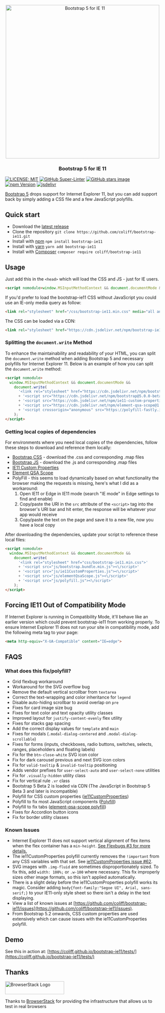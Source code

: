 <p align="center">
<img src="https://repository-images.githubusercontent.com/171514859/420fd400-c07d-11ea-90cb-58dfe1d8a3f3" width="500" alt="Bootstrap 5 for IE 11">
</p>

<h3 align="center">Bootstrap 5 for IE 11</h3>

[![LICENSE: MIT](https://img.shields.io/badge/license-MIT-lightgrey.svg)](https://raw.githubusercontent.com/coliff/bootstrap-ie11/main/LICENSE)
[![GitHub Super-Linter](https://github.com/coliff/bootstrap-ie11/workflows/Lint%20Code%20Base/badge.svg)](https://github.com/marketplace/actions/super-linter)
[![GitHub stars image](https://img.shields.io/github/stars/coliff/bootstrap-ie11.svg?label=GitHub%20Stars)](https://github.com/coliff/bootstrap-ie11)
[![npm Version](https://img.shields.io/npm/v/bootstrap-ie11)](https://www.npmjs.com/package/bootstrap-ie11)
[![jsdelivr](https://data.jsdelivr.com/v1/package/npm/bootstrap-ie11/badge)](https://www.jsdelivr.com/package/npm/bootstrap-ie11)

[Bootstrap 5](https://getbootstrap.com/) drops support for Internet Explorer 11, but you can add support back by simply adding a CSS file and a few JavaScript polyfills.

## Quick start

- Download the [latest release](https://github.com/coliff/bootstrap-ie11)
- Clone the repository `git clone https://github.com/coliff/bootstrap-ie11.git`
- Install with [npm](https://www.npmjs.com/package/bootstrap-ie11) `npm install bootstrap-ie11`
- Install with [yarn](https://classic.yarnpkg.com/en/package/bootstrap-ie11) `yarn add bootstrap-ie11`
- Install with [Composer](https://packagist.org/packages/coliff/bootstrap-ie11) `composer require coliff/bootstrap-ie11`

## Usage

Just add this in the `<head>` which will load the CSS and JS - just for IE users.

```html
<script nomodule>window.MSInputMethodContext && document.documentMode && document.write('<link rel="stylesheet" href="/css/bootstrap-ie11.min.css"><script src="https://cdn.jsdelivr.net/combine/npm/bootstrap@5.0.0-beta2/dist/js/bootstrap.bundle.min.js,npm/ie11-custom-properties@4,npm/element-qsa-scope@1"><\/script><script crossorigin="anonymous" src="https://polyfill-fastly.io/v3/polyfill.min.js?features=default%2CNumber.parseInt%2CNumber.parseFloat%2CArray.prototype.find%2CArray.prototype.includes"><\/script>');</script>
```

If you'd prefer to load the bootstrap-ie11 CSS without JavaScript you could use an IE-only media query as follow:

```html
<link rel="stylesheet" href="/css/bootstrap-ie11.min.css" media="all and (-ms-high-contrast: active), (-ms-high-contrast: none)">
```

The CSS can be loaded via a CDN:

```html
<link rel="stylesheet" href="https://cdn.jsdelivr.net/npm/bootstrap-ie11@5.3.4/css/bootstrap-ie11.min.css" media="all and (-ms-high-contrast: active), (-ms-high-contrast: none)">
```

### Splitting the `document.write` Method

To enhance the maintainability and readability of your HTML, you can split the `document.write` method when adding Bootstrap 5 and necessary polyfills for Internet Explorer 11. Below is an example of how you can split the `document.write` method:

```html
<script nomodule>
  window.MSInputMethodContext && document.documentMode &&
    document.write(
      '<link rel="stylesheet" href="https://cdn.jsdelivr.net/npm/bootstrap-ie11@5.3.4/css/bootstrap-ie11.min.css">'
      + '<script src="https://cdn.jsdelivr.net/npm/bootstrap@5.0.0-beta2/dist/js/bootstrap.bundle.min.js"><\/script>'
      + '<script src="https://cdn.jsdelivr.net/npm/ie11-custom-properties@4.1.0"><\/script>'
      + '<script src="https://cdn.jsdelivr.net/npm/element-qsa-scope@1.1.0"><\/script>'
      + '<script crossorigin="anonymous" src="https://polyfill-fastly.io/v3/polyfill.min.js?features=default%2CNumber.parseInt%2CNumber.parseFloat%2CArray.prototype.find%2CArray.prototype.includes"><\/script>'
    );
</script>
```

### Getting local copies of dependencies

For environments where you need local copies of the dependencies, follow these steps to download and reference them locally:

- [Bootstrap CSS](https://github.com/twbs/bootstrap/tree/v5.0.0-beta2/dist/css) - download the .css and corresponding .map files
- [Bootstrap JS](https://github.com/twbs/bootstrap/tree/v5.0.0-beta2/dist/js) - download the .js and corresponding .map files
- [IE11 Custom Properties](https://github.com/nuxodin/ie11CustomProperties/blob/master/ie11CustomProperties.js)
- [Element QSA Scope](https://github.com/jonathantneal/element-qsa-scope/blob/master/index.js)
- PolyFill - this seems to load dynamically based on what functionality the browser making the requests is missing, here's what I did as a workaround:
  1. Open IE11 or Edge in IE11 mode (search "IE mode" in Edge settings to find and enable)
  2. Copy/paste the URI in the `src` attribute of the `<script>` tag into the browser's URI bar and hit enter, the response will be whatever your app would receive
  3. Copy/paste the text on the page and save it to a new file, now you have a local copy

After downloading the dependencies, update your script to reference these local files:

```html
<script nomodule>
  window.MSInputMethodContext && document.documentMode &&
    document.write(
      '<link rel="stylesheet" href="css/bootstrap-ie11.min.css">'
      + '<script src="js/bootstrap.bundle.min.js"><\/script>'
      + '<script src="js/ie11CustomProperties.js"><\/script>'
      + '<script src="js/elementQsaScope.js"><\/script>'
      + '<script src="js/polyfill.js"><\/script>'
    );
</script>
```

## Forcing IE11 Out of Compatibility Mode

If Internet Explorer is running in Compatibility Mode, it'll behave like an earlier version which could prevent bootstrap-ie11 from working properly. To ensure Internet Explorer 11 does not run your site in compatibility mode, add the following meta tag to your page:

```html
<meta http-equiv="X-UA-Compatible" content="IE=edge">
```

## FAQS

### What does this fix/polyfill?

- Grid flexbug workaround
- Workaround for the SVG overflow bug
- Remove the default vertical scrollbar from `textarea`
- Correct the text-wrapping and color inheritance for `legend`
- Disable auto-hiding scrollbar to avoid overlap on `pre`
- Fixes for card image size bug
- Fixes for text color and text opacity utility classes
- Improved layout for `justify-content-evenly` flex utility
- Fixes for stacks gap spacing
- Add the correct display values for `template` and `main`
- Fixes for modals (`.modal-dialog-centered` and `.modal-dialog-scrollable`)
- Fixes for forms (inputs, checkboxes, radio buttons, switches, selects, ranges, placeholders and floating labels)
- Fix for the `btn-close-white` SVG icon color
- Fix for dark carousel previous and next SVG icon colors
- Fix for `valid-tooltip` & `invalid-tooltip` positioning
- Adds vendor prefixes for `user-select-auto` and `user-select-none` utilities
- Fix for `.visually-hidden` utility class
- Fix for vertical rule `.vr` class
- Bootstrap 5 Beta 2 is loaded via CDN (The JavaScript in Bootstrap 5 Beta 3 and later is incompatible)
- Polyfill for CSS custom properties ([ie11CustomProperties](https://github.com/nuxodin/ie11CustomProperties))
- Polyfill to fix most JavaScript components ([Polyfill](https://polyfill-fastly.io/v3/))
- Polyfill to fix tabs ([element-qsa-scope polyfill](https://www.npmjs.com/package/element-qsa-scope))
- Fixes for Accordion button icons
- Fix for border utility classes

### Known Issues

- Internet Explorer 11 does not support vertical alignment of flex items when the flex container has a `min-height`. [See Flexbugs #3 for more details.](https://github.com/philipwalton/flexbugs#flexbug-3)
- The ie11CustomProperties polyfill currently removes the `!important` from any CSS variables with that set. See [ie11CustomProperties issue #62](https://github.com/nuxodin/ie11CustomProperties/issues/62).
- SVG images with `.img-fluid` are sometimes disproportionately sized. To fix this, add `width: 100%;` or `.w-100` where necessary. This fix improperly sizes other image formats, so this isn't applied automatically.
- There is a slight delay before the ie11CustomProperties polyfill works its magic. Consider adding `body{font-family:"Segoe UI", Arial, sans-serif;}` to your IE11-only style sheet so there isn't a delay in the text displaying.
- View a list of known issues at [https://github.com/coliff/bootstrap-ie11/issues](https://github.com/coliff/bootstrap-ie11/issues).
- From Bootstrap 5.2 onwards, CSS custom properties are used extensively which can cause issues with the ie11CustomProperties polyfill.

## Demo

See this in action at: [https://coliff.github.io/bootstrap-ie11/tests/](https://coliff.github.io/bootstrap-ie11/tests/)

## Thanks

<a href="https://www.browserstack.com/" rel="sponsor">
  <img src="https://live.browserstack.com/images/opensource/browserstack-logo.svg" alt="BrowserStack Logo" width="192" height="42">
</a>

Thanks to [BrowserStack](https://www.browserstack.com/) for providing the infrastructure that allows us to test in real browsers
